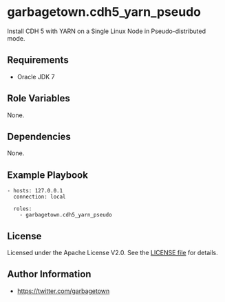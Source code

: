 garbagetown.cdh5_yarn_pseudo
=========

Install CDH 5 with YARN on a Single Linux Node in Pseudo-distributed mode.

Requirements
------------

- Oracle JDK 7

Role Variables
--------------

None.

Dependencies
------------

None.

Example Playbook
----------------

```
- hosts: 127.0.0.1
  connection: local

  roles:
    - garbagetown.cdh5_yarn_pseudo
```

License
-------

Licensed under the Apache License V2.0. See the [LICENSE file](LICENSE-2.0) for details.

Author Information
------------------

- https://twitter.com/garbagetown